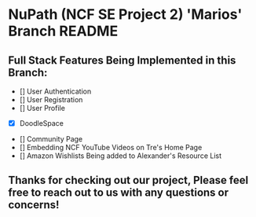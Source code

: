 # NuPath (NCF SE Project 2) 'Marios' Branch README

## Full Stack Features Being Implemented in this Branch:
- [] User Authentication
- [] User Registration
- [] User Profile
- [x] DoodleSpace
- [] Community Page
- [] Embedding NCF YouTube Videos on Tre's Home Page
- [] Amazon Wishlists Being added to Alexander's Resource List

## Thanks for checking out our project, Please feel free to reach out to us with any questions or concerns!